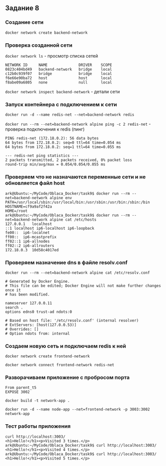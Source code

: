 ## Задание 8

### Создание сети
`docker network create backend-network` 

### Проверка созданной сети
`docker network ls` - просмотр списка сетей
```
NETWORK ID     NAME              DRIVER    SCOPE
0823c404bd49   backend-network   bridge    local
c12b0c939f07   bridge            bridge    local
f6e66e90ba72   host              host      local
f8abe09a6805   none              null      local
```

`docker network inspect backend-network` - детали сети

### Запуск контейнера с подключением к сети
`docker run -d --name redis-net --net=backend-network redis`

`docker run --rm --net=backend-network alpine ping -c 2 redis-net` - проверка подключения к redis (пинг)
```
PING redis-net (172.18.0.2): 56 data bytes
64 bytes from 172.18.0.2: seq=0 ttl=64 time=0.054 ms
64 bytes from 172.18.0.2: seq=1 ttl=64 time=0.055 ms

--- redis-net ping statistics ---
2 packets transmitted, 2 packets received, 0% packet loss
round-trip min/avg/max = 0.054/0.054/0.055 ms
```

### Проверяем что не назначаются переменные сети и не обновляется файл host

```
ark@Ubuntu:~/MyCode/Oblaca_Docker/task9$ docker run --rm --net=backend-network alpine env
PATH=/usr/local/sbin:/usr/local/bin:/usr/sbin:/usr/bin:/sbin:/bin
HOSTNAME=cf9a9af2f42a
HOME=/root
ark@Ubuntu:~/MyCode/Oblaca_Docker/task9$ docker run --rm --net=backend-network alpine cat /etc/hosts
127.0.0.1	localhost
::1	localhost ip6-localhost ip6-loopback
fe00::	ip6-localnet
ff00::	ip6-mcastprefix
ff02::1	ip6-allnodes
ff02::2	ip6-allrouters
172.18.0.3	10d58c4017ed
```

### Проверяем назначение dns в файле resolv.conf
`docker run --rm --net=backend-network alpine cat /etc/resolv.conf`
```
# Generated by Docker Engine.
# This file can be edited; Docker Engine will not make further changes once it
# has been modified.

nameserver 127.0.0.11
search .
options edns0 trust-ad ndots:0

# Based on host file: '/etc/resolv.conf' (internal resolver)
# ExtServers: [host(127.0.0.53)]
# Overrides: []
# Option ndots from: internal
```

### Создаем новую сеть и подключаем redis к ней
`docker network create frontend-network`

`docker network connect frontend-network redis-net`

### Разворачиваем приложение с пробросом порта 
```
From parent_t5
EXPOSE 3002
```
`docker build -t network-app .`

`docker run -d --name node-app --net=frontend-network -p 3003:3002 network-app`

### Тест работы приложения
```
curl http://localhost:3003/
<h1>Hello!</h1><p>Visited 3 times.</p>
ark@Ubuntu:~/MyCode/Oblaca_Docker/task9$ curl http://localhost:3003/
<h1>Hello!</h1><p>Visited 4 times.</p>
ark@Ubuntu:~/MyCode/Oblaca_Docker/task9$ curl http://localhost:3003/
<h1>Hello!</h1><p>Visited 5 times.</p>
```